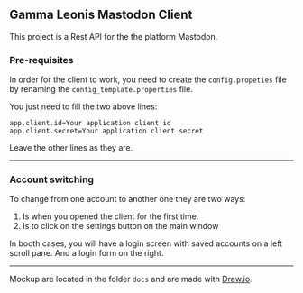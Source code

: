## Gamma Leonis Mastodon Client
This project is a Rest API for the the platform Mastodon.
### Pre-requisites

In order for the client to work, you need to create the `config.propeties` file by renaming the `config_template.properties` file.

You just need to fill the two above lines:

```properties
app.client.id=Your application client id
app.client.secret=Your application client secret
```

Leave the other lines as they are.

---

### Account switching

To change from one account to another one they are two ways:
1. Is when you opened the client for the first time.
2. Is to click on the settings button on the main window

In booth cases, you will have a login screen with saved accounts on a left scroll pane.
And a login form on the right.

---

Mockup are located in the folder `docs` and are made with [Draw.io](https://draw.io/).
